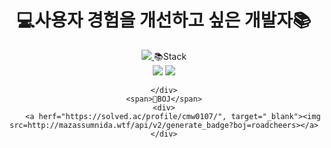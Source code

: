 <div align=center>
	<h1>💻사용자 경험을 개선하고 싶은 개발자📚</h1>
  	<a href="https://hits.seeyoufarm.com">
		<img src="https://hits.seeyoufarm.com/api/count/incr/badge.svg?url=https%3A%2F%2Fgithub.com%2Fgeongil&count_bg=%2379C83D&title_bg=%23555555&icon=&icon_color=%23E7E7E7&title=hits&edge_flat=false"/>
	</a>
	<span>📚Stack</span>
	<div align=center>
		<img src="https://img.shields.io/badge/JavaScript-#F7DF1E?style=for-the-badge&logo=JavaScript&logoColor=white">
		<img src="https://img.shields.io/badge/TypeScript-#3178C6?style=for-the-badge&logo=TypeScript&logoColor=white">

	</div>
	<span>💎BOJ</span>
	<div>
		<a herf="https://solved.ac/profile/cmw0107/", target="_blank"><img src=http://mazassumnida.wtf/api/v2/generate_badge?boj=roadcheers></a>
  	</div>

</div>

